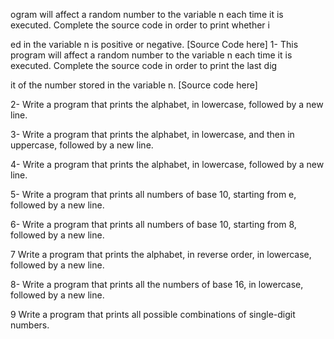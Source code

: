 ogram will affect a random number to the variable n each time it is executed. Complete the source code in order to print whether i

ed in the variable n is positive or negative. [Source Code here]
1- This program will affect a random number to the variable n each time it is executed. Complete the source code in order to print the last dig

it of the number stored in the variable n. [Source code here]

2- Write a program that prints the alphabet, in lowercase, followed by a new line.

3- Write a program that prints the alphabet, in lowercase, and then in uppercase, followed by a new line.

4- Write a program that prints the alphabet, in lowercase, followed by a new line.

5- Write a program that prints all numbers of base 10, starting from e, followed by a new line.

6- Write a program that prints all numbers of base 10, starting from 8, followed by a new line.

7 Write a program that prints the alphabet, in reverse order, in lowercase, followed by a new line.

8- Write a program that prints all the numbers of base 16, in lowercase, followed by a new line.

9 Write a program that prints all possible combinations of single-digit numbers.

